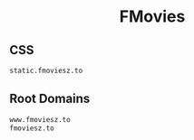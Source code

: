 


<h1 align="center">FMovies</h1>  


## CSS


```html
static.fmoviesz.to
```  


## Root Domains


```html
www.fmoviesz.to
fmoviesz.to
```  

<br>
